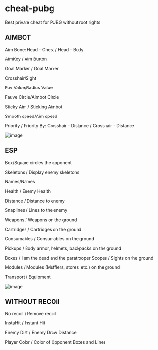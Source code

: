 # cheat-pubg
Best private cheat for PUBG without root rights

<h2>AIMBOT</h2>

Aim Bone: Head - Chest / Head - Body

AimKey / Aim Button

Goal Marker / Goal Marker

Crosshair/Sight

Fov Value/Radius Value

Fauve Circle/Aimbot Circle

Sticky Aim / Sticking Aimbot

Smooth speed/Aim speed

Priority / Priority By: Crosshair - Distance / Crosshair - Distance

![image](https://github.com/glebibebi/cheat-pubg/assets/173394172/f85516a2-bb2b-4fa7-ac6a-b3ebf66fd002)


<h2>ESP</h2>
         
Box/Square circles the opponent

Skeletons / Display enemy skeletons

Names/Names

Health / Enemy Health

Distance / Distance to enemy

Snaplines / Lines to the enemy

Weapons / Weapons on the ground

Cartridges / Cartridges on the ground

Consumables / Consumables on the ground

Pickups / Body armor, helmets, backpacks on the ground

Boxes / I am the dead and the paratrooper
Scopes / Sights on the ground

Modules / Modules (Mufflers, stores, etc.) on the ground

Transport / Equipment

![image](https://github.com/glebibebi/cheat-pubg/assets/173394172/ec5f6d4f-09f3-428d-93a4-65b343a2958b)


<h2>WITHOUT RECOil</h2>

No recoil / Remove recoil

InstaHit / Instant Hit

Enemy Dist / Enemy Draw Distance

Player Color / Color of Opponent Boxes and Lines
